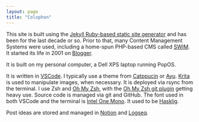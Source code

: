 ```yaml
---
layout: page
title: "Colophon"
---
```


This site is built using the [Jekyll Ruby-based static site generator](https://jekyllrb.com/) and has been for the last decade or so. Prior to that, many Content Management Systems were used, including a home-spun PHP-based CMS called [SWIM](/2017/12/26/swim-stock-take-part-2/). It started its life in 2001 on [Blogger](https://www.blogger.com/).

It is built on my personal computer, a Dell XPS laptop running PopOS.

It is written in [VSCode](https://code.visualstudio.com/). I typically use a theme from [Catppucin](https://github.com/catppuccin/catppuccin) or [Ayu](https://github.com/ayu-theme/vscode-ayu). [Krita](https://krita.org/en/) is used to manipulate images, when necessary. It is deployed via rsync from the terminal. I use Zsh and [Oh My Zsh](https://ohmyz.sh/), with the [Oh My Zsh git plugin](https://github.com/ohmyzsh/ohmyzsh/tree/master/plugins/git) getting heavy use. Source code is managed via git and GitHub. The font used in both VSCode and the terminal is [Intel One Mono](https://github.com/intel/intel-one-mono). It used to be [Hasklig](https://github.com/i-tu/Hasklig).

Post ideas are stored and managed in [Notion](https://www.notion.so/) and [Logseq](https://logseq.com/ "Logseq: A privacy-first, open-source knowledge base").
